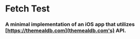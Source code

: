 # Fetch Test

### A minimal implementation of an iOS app that utilizes [https://themealdb.com](themealdb.com's) API.
